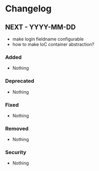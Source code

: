 # Changelog

## NEXT - YYYY-MM-DD
- make login fieldname configurable
- how to make IoC container abstraction?

### Added
- Nothing

### Deprecated
- Nothing

### Fixed
- Nothing

### Removed
- Nothing

### Security
- Nothing
